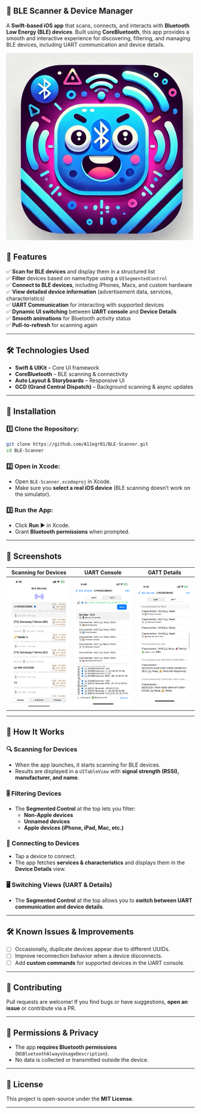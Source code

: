 
## 🔵 BLE Scanner & Device Manager  

A **Swift-based iOS app** that scans, connects, and interacts with **Bluetooth Low Energy (BLE) devices**. Built using **CoreBluetooth**, this app provides a smooth and interactive experience for discovering, filtering, and managing BLE devices, including UART communication and device details.

![Screenshot](https://github.com/A11egr01/BLEApp/blob/main/Screens/LogoBLE.JPG) 

## 📌 Features

✅ **Scan for BLE devices** and display them in a structured list  
✅ **Filter** devices based on name/type using a `UISegmentedControl`  
✅ **Connect to BLE devices**, including iPhones, Macs, and custom hardware  
✅ **View detailed device information** (advertisement data, services, characteristics)  
✅ **UART Communication** for interacting with supported devices  
✅ **Dynamic UI switching** between **UART console** and **Device Details**  
✅ **Smooth animations** for Bluetooth activity status  
✅ **Pull-to-refresh** for scanning again  

---

## 🛠️ Technologies Used

- **Swift & UIKit** – Core UI framework  
- **CoreBluetooth** – BLE scanning & connectivity  
- **Auto Layout & Storyboards** – Responsive UI  
- **GCD (Grand Central Dispatch)** – Background scanning & async updates  

---

## 🚀 Installation

### 1️⃣ Clone the Repository:
```bash
git clone https://github.com/A11egr01/BLE-Scanner.git
cd BLE-Scanner
```

### 2️⃣ Open in Xcode:
- Open `BLE-Scanner.xcodeproj` in Xcode.
- Make sure you **select a real iOS device** (BLE scanning doesn’t work on the simulator).

### 3️⃣ Run the App:
- Click **Run** ▶️ in Xcode.
- Grant **Bluetooth permissions** when prompted.

---

## 📸 Screenshots

| **Scanning for Devices** | **UART Console** | **GATT Details** |
|---|---|---|
| ![Scan](https://github.com/A11egr01/BLEApp/blob/main/Screens/Home.PNG) | ![UART](https://github.com/A11egr01/BLEApp/blob/main/Screens/UART.PNG) | ![GATT](https://github.com/A11egr01/BLEApp/blob/main/Screens/GATT.PNG) |

---

## 📖 How It Works

### 🔍 Scanning for Devices
- When the app launches, it starts scanning for BLE devices.
- Results are displayed in a `UITableView` with **signal strength (RSSI), manufacturer, and name**.

### 🎚 Filtering Devices
- The **Segmented Control** at the top lets you filter:
  - **Non-Apple devices**
  - **Unnamed devices**
  - **Apple devices (iPhone, iPad, Mac, etc.)**

### 🔗 Connecting to Devices
- Tap a device to connect.
- The app fetches **services & characteristics** and displays them in the **Device Details** view.

### 🖥 Switching Views (UART & Details)
- The **Segmented Control** at the top allows you to **switch between UART communication and device details**.

---

## 🛠 Known Issues & Improvements
- [ ] Occasionally, duplicate devices appear due to different UUIDs.
- [ ] Improve reconnection behavior when a device disconnects.
- [ ] Add **custom commands** for supported devices in the UART console.

---

## 🙌 Contributing
Pull requests are welcome! If you find bugs or have suggestions, **open an issue** or contribute via a PR.  

---

## 🔐 Permissions & Privacy
- The app **requires Bluetooth permissions** (`NSBluetoothAlwaysUsageDescription`).
- No data is collected or transmitted outside the device.

---

## 📜 License
This project is open-source under the **MIT License**.

---


